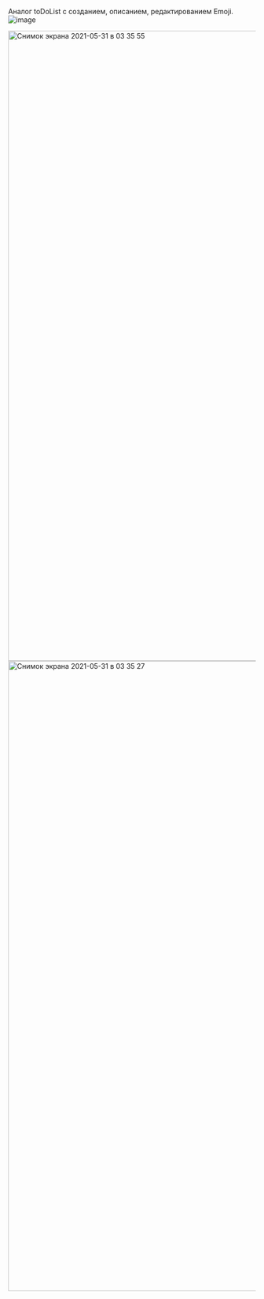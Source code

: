 Аналог toDoList с созданием, описанием, редактированием Emoji.![image](https://user-images.githubusercontent.com/31091846/120125469-9a821f80-c1c1-11eb-975d-c9e42aeec34b.png)

<img width="1280" alt="Снимок экрана 2021-05-31 в 03 35 55" src="https://user-images.githubusercontent.com/31091846/120125481-aa99ff00-c1c1-11eb-9271-2753a31aea5b.png">
<img width="1280" alt="Снимок экрана 2021-05-31 в 03 35 27" src="https://user-images.githubusercontent.com/31091846/120125477-a5d54b00-c1c1-11eb-87da-4487cd92f422.png">
